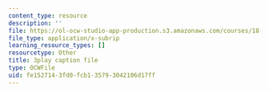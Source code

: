 ```yaml
---
content_type: resource
description: ''
file: https://ol-ocw-studio-app-production.s3.amazonaws.com/courses/18-01sc-single-variable-calculus-fall-2010/fe1527143fd0fcb135793042106d17ff_er_tQOBgo-I.srt
file_type: application/x-subrip
learning_resource_types: []
resourcetype: Other
title: 3play caption file
type: OCWFile
uid: fe152714-3fd0-fcb1-3579-3042106d17ff
---
```

